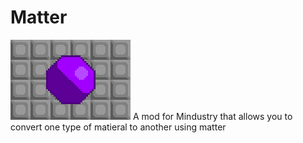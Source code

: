 # Matter
![logo](icon.png)
A mod for Mindustry that allows you to convert one type of matieral to another using matter